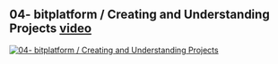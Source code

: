 ## 04- bitplatform / Creating and Understanding Projects [video](http://www.youtube.com/watch?v=m_tdh2gsH2g)

[![04- bitplatform / Creating and Understanding Projects](http://img.youtube.com/vi/m_tdh2gsH2g/sd2.jpg)](http://www.youtube.com/watch?v=m_tdh2gsH2g "04- bitplatform / Creating and Understanding Projects")